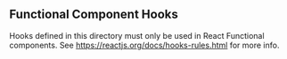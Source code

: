## Functional Component Hooks

Hooks defined in this directory must only be used in React Functional components. See https://reactjs.org/docs/hooks-rules.html for more info.
